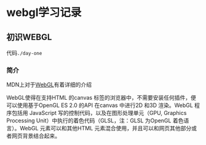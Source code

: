 # webgl学习记录

## 初识WEBGL
代码`./day-one`
### 简介
MDN上对于[WebGL](https://developer.mozilla.org/zh-CN/docs/Web/API/WebGL_API/Tutorial/Getting_started_with_WebGL)有着详细的介绍

WebGL使得在支持HTML 的canvas 标签的浏览器中，不需要安装任何插件，便可以使用基于OpenGL ES 2.0 的API 在canvas 中进行2D 和3D 渲染。WebGL
程序包括用 JavaScript 写的控制代码，以及在图形处理单元（GPU, Graphics Processing Unit）中执行的着色代码（GLSL，注：GLSL 为OpenGL 
着色语言）。WebGL 元素可以和其他HTML 元素混合使用，并且可以和网页其他部分或者网页背景结合起来。
